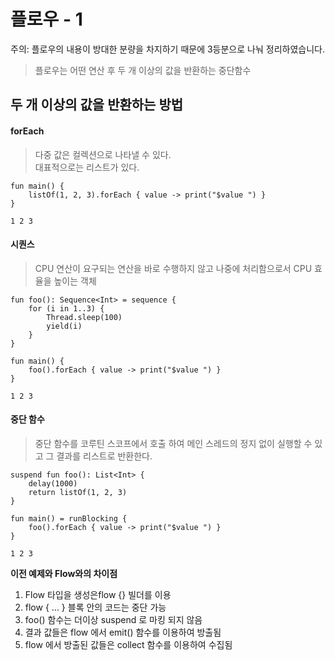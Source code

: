 # 플로우 - 1
주의: 플로우의 내용이 방대한 분량을 차지하기 때문에 3등분으로 나눠 정리하였습니다.
> 플로우는 어떤 연산 후 두 개 이상의 값을 반환하는 중단함수

## 두 개 이상의 값을 반환하는 방법
#### forEach
> 다중 값은 컬렉션으로 나타낼 수 있다.  
대표적으로는 리스트가 있다.

```
fun main() {
    listOf(1, 2, 3).forEach { value -> print("$value ") }
}

1 2 3 
```

#### 시퀀스
> CPU 연산이 요구되는 연산을 바로 수행하지 않고 나중에 처리함으로서 CPU 효율을 높이는 객체

```
fun foo(): Sequence<Int> = sequence {
    for (i in 1..3) {
        Thread.sleep(100)
        yield(i)
    }
}

fun main() {
    foo().forEach { value -> print("$value ") }
}

1 2 3 
```

#### 중단 함수
> 중단 함수를 코루틴 스코프에서 호출 하여 메인 스레드의 정지 없이 실행할 수 있고 그 결과를 리스트로 반환한다.

```
suspend fun foo(): List<Int> {
    delay(1000)
    return listOf(1, 2, 3)
}

fun main() = runBlocking {
    foo().forEach { value -> print("$value ") }
}

1 2 3 
```

**이전 예제와 Flow와의 차이점**
1. Flow 타입을 생성은flow {} 빌더를 이용
2. flow { ... } 블록 안의 코드는 중단 가능
3. foo() 함수는 더이상 suspend 로 마킹 되지 않음
4. 결과 값들은 flow 에서 emit() 함수를 이용하여 방출됨
5. flow 에서 방출된 값들은 collect 함수를 이용하여 수집됨
